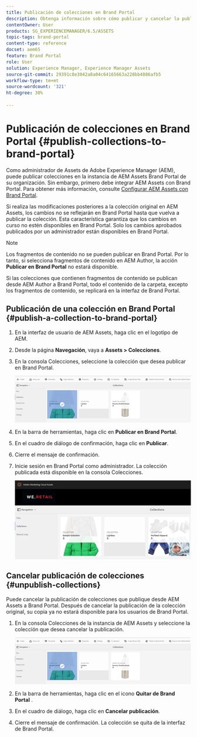 ```yaml
---
title: Publicación de colecciones en Brand Portal
description: Obtenga información sobre cómo publicar y cancelar la publicación de colecciones en Brand Portal.
contentOwner: User
products: SG_EXPERIENCEMANAGER/6.5/ASSETS
topic-tags: brand-portal
content-type: reference
docset: aem65
feature: Brand Portal
role: User
solution: Experience Manager, Experience Manager Assets
source-git-commit: 29391c8e3042a8a04c64165663a228bb4886afb5
workflow-type: tm+mt
source-wordcount: '321'
ht-degree: 30%

---
```


# Publicación de colecciones en Brand Portal {#publish-collections-to-brand-portal}

Como administrador de Assets de Adobe Experience Manager (AEM), puede publicar colecciones en la instancia de AEM Assets Brand Portal de su organización. Sin embargo, primero debe integrar AEM Assets con Brand Portal. Para obtener más información, consulte [Configurar AEM Assets con Brand Portal](/help/assets/configure-aem-assets-with-brand-portal.md).

Si realiza las modificaciones posteriores a la colección original en AEM Assets, los cambios no se reflejarán en Brand Portal hasta que vuelva a publicar la colección. Esta característica garantiza que los cambios en curso no estén disponibles en Brand Portal. Solo los cambios aprobados publicados por un administrador están disponibles en Brand Portal.

>[!NOTE]
>
>Los fragmentos de contenido no se pueden publicar en Brand Portal. Por lo tanto, si selecciona fragmentos de contenido en AEM Author, la acción **Publicar en Brand Portal** no estará disponible.
>
>Si las colecciones que contienen fragmentos de contenido se publican desde AEM Author a Brand Portal, todo el contenido de la carpeta, excepto los fragmentos de contenido, se replicará en la interfaz de Brand Portal.

## Publicación de una colección en Brand Portal {#publish-a-collection-to-brand-portal}

1. En la interfaz de usuario de AEM Assets, haga clic en el logotipo de AEM.
1. Desde la página **Navegación**, vaya a **Assets > Colecciones**.
1. En la consola Colecciones, seleccione la colección que desea publicar en Brand Portal.

   ![select_collection](assets/select_collection.png)

1. En la barra de herramientas, haga clic en **Publicar en Brand Portal**.
1. En el cuadro de diálogo de confirmación, haga clic en **Publicar**.
1. Cierre el mensaje de confirmación.
1. Inicie sesión en Brand Portal como administrador. La colección publicada está disponible en la consola Colecciones.

   ![colección publicada](assets/published_collection.png)

## Cancelar publicación de colecciones {#unpublish-collections}

Puede cancelar la publicación de colecciones que publique desde AEM Assets a Brand Portal. Después de cancelar la publicación de la colección original, su copia ya no estará disponible para los usuarios de Brand Portal.

1. En la consola Colecciones de la instancia de AEM Assets y seleccione la colección que desea cancelar la publicación.

   ![select_collection-1](assets/select_collection-1.png)

1. En la barra de herramientas, haga clic en el icono **Quitar de Brand Portal** .
1. En el cuadro de diálogo, haga clic en **Cancelar publicación**.
1. Cierre el mensaje de confirmación. La colección se quita de la interfaz de Brand Portal.

